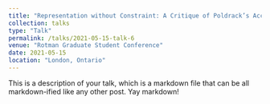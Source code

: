 ```yaml
---
title: "Representation without Constraint: A Critique of Poldrack’s Account of Object Detection Using Artificial Neural Networks"
collection: talks
type: "Talk"
permalink: /talks/2021-05-15-talk-6
venue: "Rotman Graduate Student Conference"
date: 2021-05-15
location: "London, Ontario"
---
```


This is a description of your talk, which is a markdown file that can be all markdown-ified like any other post. Yay markdown!
